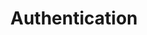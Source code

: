 ---
title: Authentication
position_number: 2
parameters:
  - name:
    content:
content_markdown: |-
  This is a public API and does not require a key to access requests.
  
left_code_blocks:
  - code_block:
    title:
    language:
right_code_blocks:
  - code_block: |2-
      
    title: 
    language: javascript
  - code_block: |2-
     
    title: 
    language: bash
---